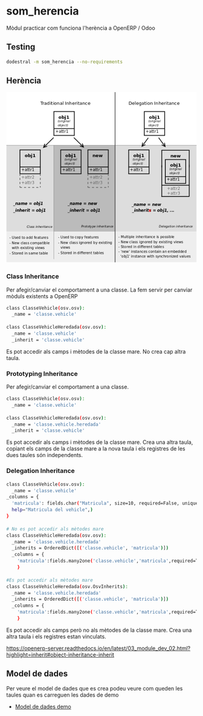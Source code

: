 # som_herencia
Mòdul practicar com funciona l'herència a OpenERP / Odoo

## Testing
```bash
dodestral -m som_herencia --no-requirements
```

## Herència
![Inheritance diagram](img/inheritance_methods1.png)
### Class Inheritance
Per afegir/canviar el comportament a una classe. La fem servir per canviar mòduls existents a OpenERP
```bash
class ClasseVehicle(osv.osv):
  _name = 'classe.vehicle'

class ClasseVehicleHeredada(osv.osv):
  _name = 'classe.vehicle'
  _inherit = 'classe.vehicle'
```
Es pot accedir als camps i mètodes de la classe mare. No crea cap altra taula.

### Prototyping Inheritance
Per afegir/canviar el comportament a una classe.
```bash
class ClasseVehicle(osv.osv):
  _name = 'classe.vehicle'

class ClasseVehicleHeredada(osv.osv):
  _name = 'classe.vehicle.heredada'
  _inherit = 'classe.vehicle'
```
Es pot accedir als camps i mètodes de la classe mare. Crea una altra taula, copiant els camps de la classe mare a la nova taula i els registres de les dues taules són independents.

### Delegation Inheritance
```bash
class ClasseVehicle(osv.osv):
  _name = 'classe.vehicle'
_columns = {
  'matricula': fields.char("Matricula", size=10, required=False, unique=True,
  help="Matricula del vehicle",)
}

# No es pot accedir als mètodes mare
class ClasseVehicleHeredada(osv.osv):
  _name = 'classe.vehicle.heredada'
  _inherits = OrderedDict([('classe.vehicle', 'matricula')])
  _columns = {
    'matricula':fields.many2one('classe.vehicle','matricula',required=True),
    }

#Es pot accedir als mètodes mare
class ClasseVehicleHeredada(osv.OsvInherits):
  _name = 'classe.vehicle.heredada'
  _inherits = OrderedDict([('classe.vehicle', 'matricula')])
  _columns = {
    'matricula':fields.many2one('classe.vehicle','matricula',required=True),
    }
```
Es pot accedir als camps però no als mètodes de la classe mare. Crea una altra taula i els registres estan vinculats.

https://openerp-server.readthedocs.io/en/latest/03_module_dev_02.html?highlight=inherit#object-inheritance-inherit

## Model de dades
Per veure el model de dades que es crea podeu veure com queden les taules quan es carreguen les dades de demo
*  [Model de dades demo](som_herencia/demo/README.md)
